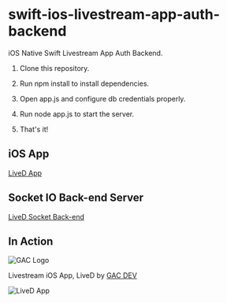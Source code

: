 # swift-ios-livestream-app-auth-backend
iOS Native Swift Livestream App Auth Backend.

1. Clone this repository.

2. Run npm install to install dependencies.

3. Open app.js and configure db credentials properly.

4. Run node app.js to start the server.

5. That's it!

## iOS App

[LiveD App](https://github.com/affkoul/swift-ios-livestream-app)

## Socket IO Back-end Server

[LiveD Socket Back-end](https://github.com/affkoul/swift-ios-livestream-app-socket-backend)

## In Action

![GAC Logo](https://geniusandcourage.com/favicon.ico)

Livestream iOS App, LiveD by [GAC DEV](https://geniusandcourage.com)

![LiveD App](https://geniusandcourage.com/iTunesArtwork@2x.png)
